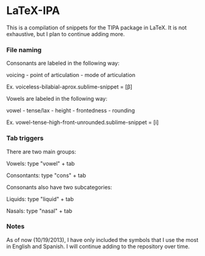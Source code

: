 LaTeX-IPA
=========

This is a compilation of snippets for the TIPA package in LaTeX. It is not exhaustive, but I plan to continue adding more.

### File naming
Consonants are labeled in the following way:

voicing - point of articulation - mode of articulation

Ex. voiceless-bilabial-aprox.sublime-snippet = [β]

Vowels are labeled in the following way:

vowel - tense/lax - height - frontedness - rounding

Ex. vowel-tense-high-front-unrounded.sublime-snippet = [i]

### Tab triggers
There are two main groups:

Vowels: type "vowel" + tab

Consontants: type "cons" + tab

Consonants also have two subcategories:

Liquids: type "liquid" + tab

Nasals: type "nasal" + tab

### Notes
As of now (10/19/2013), I have only included the symbols that I use the most in English and Spanish. I will continue adding to the repository over time.